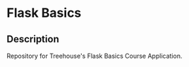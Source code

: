 <h1>Flask Basics</h1>

<h2>Description</h2>

Repository for Treehouse's Flask Basics Course Application.
